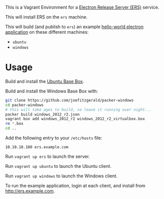 This is a Vagrant Environment for a [Electron Release Server (ERS)](https://github.com/ArekSredzki/electron-release-server) service.

This will install ERS on the `ers` machine.

This will build (and publish to `ers`) an example [hello-world electron application](https://github.com/rgl/hello-world-electron) on these different machines:

* `ubuntu`
* `windows`

# Usage

Build and install the [Ubuntu Base Box](https://github.com/rgl/ubuntu-vagrant).

Build and install the Windows Base Box with:

```bash
git clone https://github.com/joefitzgerald/packer-windows
cd packer-windows
# this will take ages to build, so leave it running over night...
packer build windows_2012_r2.json
vagrant box add windows_2012_r2 windows_2012_r2_virtualbox.box
rm *.box
cd ..
```

Add the following entry to your `/etc/hosts` file:

```
10.10.10.100 ers.example.com
```

Run `vagrant up ers` to launch the server.

Run `vagrant up ubuntu` to launch the Ubuntu client.

Run `vagrant up windows` to launch the Windows client.

To run the example application, login at each client, and install from http://ers.example.com.
